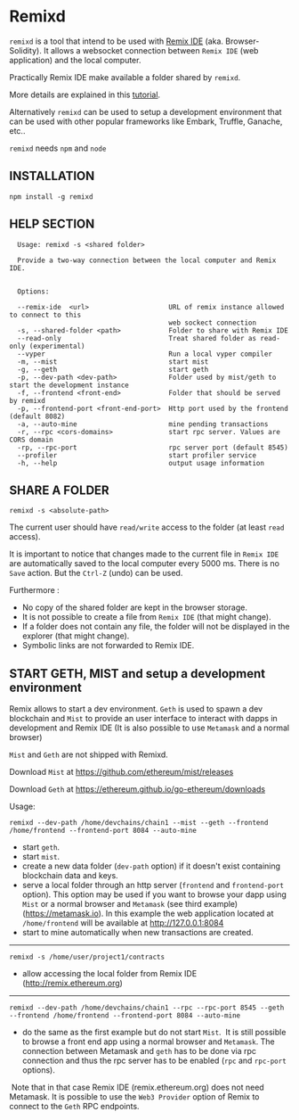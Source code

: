 # Remixd

`remixd` is a tool that intend to be used with [Remix IDE](http://github.com/ethereum/browser-solidity) (aka. Browser-Solidity). It allows a websocket connection between
`Remix IDE` (web application) and the local computer.

Practically Remix IDE make available a folder shared by `remixd`.

More details are explained in this [tutorial](http://remix.readthedocs.io/en/latest/tutorial_remixd_filesystem.html).

Alternatively `remixd` can be used to setup a development environment that can be used with other popular frameworks like Embark, Truffle, Ganache, etc..

`remixd` needs `npm` and `node`

## INSTALLATION

`npm install -g remixd`

## HELP SECTION

```
  Usage: remixd -s <shared folder>

  Provide a two-way connection between the local computer and Remix IDE.
  

  Options:

  --remix-ide  <url>                    URL of remix instance allowed to connect to this 
                                        web sockect connection
  -s, --shared-folder <path>            Folder to share with Remix IDE
  --read-only                           Treat shared folder as read-only (experimental)
  --vyper                               Run a local vyper compiler
  -m, --mist                            start mist
  -g, --geth                            start geth
  -p, --dev-path <dev-path>             Folder used by mist/geth to start the development instance
  -f, --frontend <front-end>            Folder that should be served by remixd
  -p, --frontend-port <front-end-port>  Http port used by the frontend (default 8082)
  -a, --auto-mine                       mine pending transactions
  -r, --rpc <cors-domains>              start rpc server. Values are CORS domain
  -rp, --rpc-port                       rpc server port (default 8545)
  --profiler                            start profiler service
  -h, --help                            output usage information

```

## SHARE A FOLDER

`remixd -s <absolute-path>`

The current user should have `read/write` access to the folder (at least `read` access).

It is important to notice that changes made to the current file in `Remix IDE` are automatically saved to the local computer every 5000 ms. There is no `Save` action. But the `Ctrl-Z` (undo) can be used.

Furthermore :
 - No copy of the shared folder are kept in the browser storage.
 - It is not possible to create a file from `Remix IDE` (that might change).
 - If a folder does not contain any file, the folder will not be displayed in the explorer (that might change).
 - Symbolic links are not forwarded to Remix IDE.
 
## START GETH, MIST and setup a development environment

Remix allows to start a dev environment. `Geth` is used to spawn a dev blockchain and `Mist` to provide an user interface to interact with dapps in development and Remix IDE (It is also possible to use `Metamask` and a normal browser)

`Mist` and `Geth` are not shipped with Remixd.

Download `Mist` at https://github.com/ethereum/mist/releases

Download `Geth` at https://ethereum.github.io/go-ethereum/downloads


Usage:

`remixd --dev-path /home/devchains/chain1 --mist --geth --frontend /home/frontend --frontend-port 8084 --auto-mine`
 
 - start `geth`.
 - start `mist`.
 - create a new data folder (`dev-path` option) if it doesn't exist containing blockchain data and keys.
 - serve a local folder through an http server (`frontend` and `frontend-port` option). 
 This option may be used if you want to browse your dapp using `Mist` or a normal browser and `Metamask` (see third example) (https://metamask.io). In this example the web application located at `/home/frontend` will be available at http://127.0.0.1:8084
 - start to mine automatically when new transactions are created.
 
---
 
 `remixd -s /home/user/project1/contracts`
 
 - allow accessing the local folder from Remix IDE (http://remix.ethereum.org)
  
---
   
  `remixd --dev-path /home/devchains/chain1 --rpc --rpc-port 8545 --geth --frontend /home/frontend --frontend-port 8084 --auto-mine`
  
 - do the same as the first example but do not start `Mist`. 
  It is still possible to browse a front end app using a normal browser and `Metamask`. The connection between Metamask and `geth` has to be done via rpc connection and thus the rpc server has to be enabled (`rpc` and `rpc-port` options).
  
  Note that in that case Remix IDE (remix.ethereum.org) does not need Metamask. It is possible to use the `Web3 Provider` option of Remix to connect to the `Geth` RPC endpoints.
  
